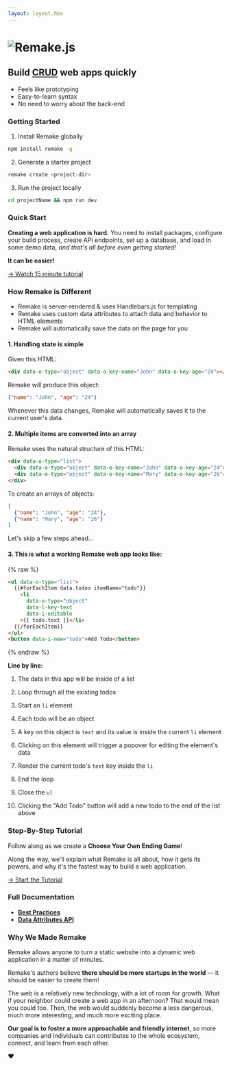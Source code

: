 ```yaml
---
layout: layout.hbs
---
```


<h1 class="logo"><img class="logo__image" src="/static/logo.svg" alt="Remake.js"></h1>

## Build <a href="/what-is-crud">CRUD</a> web apps quickly

* Feels like prototyping
* Easy-to-learn syntax
* No need to worry about the back-end

### Getting Started

1. Install Remake globally

```bash
npm install remake -g
```

2. Generate a starter project

```bash
remake create <project-dir>
```

3. Run the project locally

```bash
cd projectName && npm run dev
```

### Quick Start

**Creating a web application is hard.** You need to install packages, configure your build process, create API endpoints, set up a database, and load in some demo data, *and that's all before even getting started!*

**It can be easier!**

<div class="spacer--8"></div>

<a class="slanted-link" href="/not-available"><span>&rarr; Watch 15 minute tutorial</span></a>


### How Remake is Different

* Remake is server-rendered & uses Handlebars.js for templating
* Remake uses custom data attributes to attach data and behavior to HTML elements
* Remake will automatically save the data on the page for you

#### 1. Handling state is simple

Given this HTML:

```html
<div data-o-type="object" data-o-key-name="John" data-o-key-age="24"></div>
```

Remake will produce this object:

```json
{"name": "John", "age": "24"}
```

Whenever this data changes, Remake will automatically saves it to the current user's data.

#### 2. Multiple items are converted into an array

Remake uses the natural structure of this HTML:

```html
<div data-o-type="list">
  <div data-o-type="object" data-o-key-name="John" data-o-key-age="24"></div>
  <div data-o-type="object" data-o-key-name="Mary" data-o-key-age="26"></div>
</div>
```

To create an arrays of objects:

```json
[
  {"name": "John", "age": "24"},
  {"name": "Mary", "age": "26"}
]
```

Let's skip a few steps ahead...

#### 3. This is what a working Remake web app looks like:

{% raw %}
```html
<ul data-o-type="list">
  {{#forEachItem data.todos itemName="todo"}}
    <li 
      data-o-type="object" 
      data-l-key-text
      data-i-editable
    >{{ todo.text }}</li>
  {{/forEachItem}}
</ul>
<button data-i-new="todo">Add Todo</button>
```
{% endraw %}

**Line by line:**

1. The data in this app will be inside of a list

2. Loop through all the existing todos

3. Start an `li` element

4. Each todo will be an object

5. A key on this object is `text` and its value is inside the current `li` element

6. Clicking on this element will trigger a popover for editing the element's data

7. Render the current todo's `text` key inside the `li`

8. End the loop

9. Close the `ul`

10. Clicking the "Add Todo" button will add a new todo to the end of the list above

### Step-By-Step Tutorial

Follow along as we create a **Choose Your Own Ending Game**!

Along the way, we'll explain what Remake is all about, how it gets its powers, and why it's the fastest way to build a web application.

<div class="spacer--8"></div>

<a class="slanted-link" href="/not-available"><span>&rarr; Start the Tutorial</span></a>

### Full Documentation

* **[Best Practices](/not-available)**
* **[Data Attributes API](/data-attributes-api)**

### Why We Made Remake

Remake allows anyone to turn a static website into a dynamic web application in a matter of minutes.

Remake's authors believe **there should be more startups in the world** — it should be easier to create them! 

The web is a relatively new technology, with a lot of room for growth. What if your neighbor could create a web app in an afternoon? That would mean you could too. Then, the web would suddenly become a less dangerous, much more interesting, and much more exciting place. 

**Our goal is to foster a more approachable and friendly internet**, so more companies and individuals can contributes to the whole ecosystem, connect, and learn from each other. 

❤️







